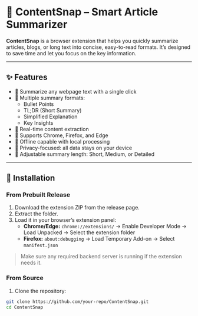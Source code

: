 # 📄 ContentSnap – Smart Article Summarizer

**ContentSnap** is a browser extension that helps you quickly summarize articles, blogs, or long text into concise, easy-to-read formats. It’s designed to save time and let you focus on the key information.  

---

## ✨ Features

- 🔹 Summarize any webpage text with a single click  
- 🔹 Multiple summary formats:  
  - Bullet Points  
  - TL;DR (Short Summary)  
  - Simplified Explanation  
  - Key Insights  
- 🔹 Real-time content extraction  
- 🔹 Supports Chrome, Firefox, and Edge  
- 🔹 Offline capable with local processing  
- 🔹 Privacy-focused: all data stays on your device  
- 🔹 Adjustable summary length: Short, Medium, or Detailed  

---

## 🚀 Installation

### From Prebuilt Release
1. Download the extension ZIP from the release page.  
2. Extract the folder.  
3. Load it in your browser’s extension panel:  
   - **Chrome/Edge:** `chrome://extensions/` → Enable Developer Mode → Load Unpacked → Select the extension folder  
   - **Firefox:** `about:debugging` → Load Temporary Add-on → Select `manifest.json`  

> Make sure any required backend server is running if the extension needs it.  

### From Source
1. Clone the repository:  
```bash
git clone https://github.com/your-repo/ContentSnap.git
cd ContentSnap
